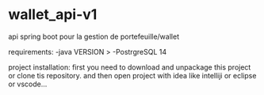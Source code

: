 # wallet_api-v1
api spring boot pour la gestion de portefeuille/wallet

requirements:
-java VERSION > 
-PostrgreSQL 14

project installation:
first you need to download and unpackage this project or clone tis repository.
and then open project with idea like intelliji or eclipse or vscode...